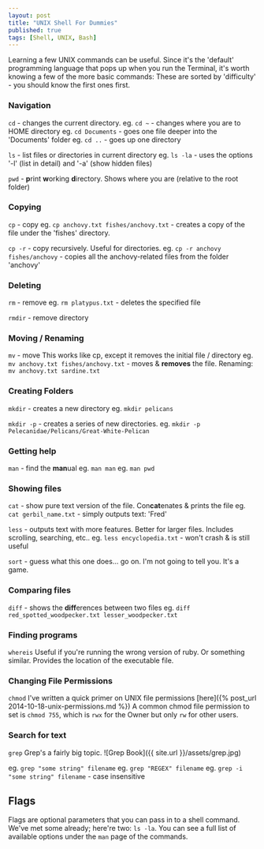 ```yaml
---
layout: post
title: "UNIX Shell For Dummies"
published: true
tags: [Shell, UNIX, Bash]
---
```

Learning a few UNIX commands can be useful. Since it's the 'default' programming language that pops up when you run the Terminal, it's worth knowing a few of the more basic commands:
These are sorted by 'difficulty' - you should know the first ones first.

### Navigation

`cd` - changes the current directory.
eg. `cd ~` - changes where you are to HOME directory
eg. `cd Documents`  - goes one file deeper into the 'Documents' folder
eg. `cd ..` - goes up one directory

`ls` - list files or directories in current directory
eg. `ls -la` - uses the options '-l' (list in detail) and '-a' (show hidden files)

`pwd` - **p**rint **w**orking **d**irectory. Shows where you are (relative to the root folder)

### Copying

`cp` - copy
eg. `cp anchovy.txt fishes/anchovy.txt` - creates a copy of the file under the 'fishes' directory.

`cp -r` - copy recursively. Useful for directories.
eg. `cp -r anchovy fishes/anchovy` - copies all the anchovy-related files from the folder 'anchovy'

### Deleting

`rm` - remove
eg. `rm platypus.txt` - deletes the specified file

`rmdir` - remove directory

### Moving / Renaming

`mv` - move
This works like cp, except it removes the initial file / directory
eg. `mv anchovy.txt fishes/anchovy.txt` - moves & **removes** the file.
Renaming: `mv anchovy.txt sardine.txt`

### Creating Folders

`mkdir` - creates a new directory
eg. `mkdir pelicans`

`mkdir -p` - creates a series of new directories.
eg. `mkdir -p Pelecanidae/Pelicans/Great-White-Pelican`

### Getting help

`man` - find the **man**ual
eg. `man man`
eg. `man pwd`

### Showing files

`cat` - show pure text version of the file.
Con**cat**enates & prints the file
eg. `cat gerbil_name.txt` - simply outputs text: 'Fred'

`less` - outputs text with more features.
Better for larger files. Includes scrolling, searching, etc..
eg. `less encyclopedia.txt` - won't crash & is still useful

`sort` - guess what this one does... go on. I'm not going to tell you.
It's a game.

### Comparing files

`diff` - shows the **diff**erences between two files
eg. `diff red_spotted_woodpecker.txt lesser_woodpecker.txt`

### Finding programs

`whereis`
Useful if you're running the wrong version of ruby. Or something similar.
Provides the location of the executable file.

### Changing File Permissions

`chmod`
I've written a quick primer on UNIX file permissions [here]({% post_url 2014-10-18-unix-permissions.md %})
A common chmod file permission to set is `chmod 755`, which is `rwx` for the Owner but only `rw` for other users.

### Search for text

`grep`
Grep's a fairly big topic.
![Grep Book]({{ site.url }}/assets/grep.jpg)

eg. `grep "some string" filename`
eg. `grep "REGEX" filename`
eg. `grep -i "some string" filename` - case insensitive


## Flags

Flags are optional parameters that you can pass in to a shell command. We've met some already; here're two: `ls -la`. You can see a full list of available options under the `man` page of the commands.
